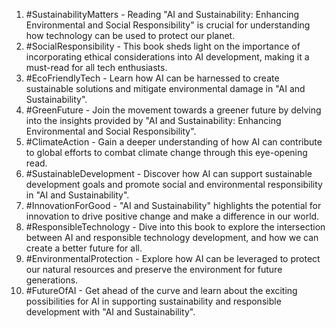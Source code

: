 1. #SustainabilityMatters - Reading "AI and Sustainability: Enhancing Environmental and Social Responsibility" is crucial for understanding how technology can be used to protect our planet.
2. #SocialResponsibility - This book sheds light on the importance of incorporating ethical considerations into AI development, making it a must-read for all tech enthusiasts.
3. #EcoFriendlyTech - Learn how AI can be harnessed to create sustainable solutions and mitigate environmental damage in "AI and Sustainability".
4. #GreenFuture - Join the movement towards a greener future by delving into the insights provided by "AI and Sustainability: Enhancing Environmental and Social Responsibility".
5. #ClimateAction - Gain a deeper understanding of how AI can contribute to global efforts to combat climate change through this eye-opening read.
6. #SustainableDevelopment - Discover how AI can support sustainable development goals and promote social and environmental responsibility in "AI and Sustainability".
7. #InnovationForGood - "AI and Sustainability" highlights the potential for innovation to drive positive change and make a difference in our world.
8. #ResponsibleTechnology - Dive into this book to explore the intersection between AI and responsible technology development, and how we can create a better future for all.
9. #EnvironmentalProtection - Explore how AI can be leveraged to protect our natural resources and preserve the environment for future generations.
10. #FutureOfAI - Get ahead of the curve and learn about the exciting possibilities for AI in supporting sustainability and responsible development with "AI and Sustainability".
